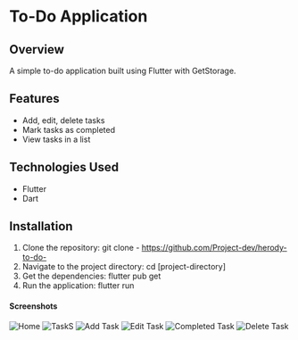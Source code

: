 
# To-Do Application

## Overview
A simple to-do application built using Flutter with GetStorage.

## Features
- Add, edit, delete tasks
- Mark tasks as completed
- View tasks in a list

## Technologies Used
- Flutter
- Dart

## Installation
1. Clone the repository: git clone - https://github.com/Project-dev/herody-to-do-
2. Navigate to the project directory: cd [project-directory]
3. Get the dependencies: flutter pub get
4. Run the application: flutter run
   
#### Screenshots
![Home](https://drive.google.com/file/d/1RCdzoQzEWZSy7tUxg_0VfzX63L9m_lN_/view?usp=sharing)
![TaskS](https://drive.google.com/file/d/1_JbcAdtWNhB7pVbcHfcZfkLTKmBQSTZq/view?usp=sharing)
![Add Task](https://drive.google.com/file/d/1t5sst_QEtwnCkQe4wkpZ2B_H3oYKUlmP/view?usp=sharing)
![Edit Task](https://drive.google.com/file/d/1j2TvvmG3U9qVhTtsJZzvW93Xhi6sls43/view?usp=sharing)
![Completed Task](https://drive.google.com/file/d/1Ysan04PZj8j0L8Z5OwG-FzKCkfkfc9W9/view?usp=sharing)
![Delete Task](https://drive.google.com/file/d/1hUq6HJ3rqWv9lPNkk7Uu0uOvIF8ocDb9/view?usp=sharing)





